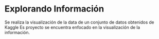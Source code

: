 # Explorando Información
Se realiza la visualización de la data de un conjunto de datos obtenidos de Kaggle
Es proyecto se encuentra enfocado en la visualización de la información.